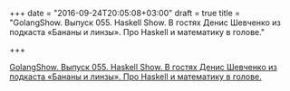 +++
date = "2016-09-24T20:05:08+03:00"
draft = true
title = "GolangShow. Выпуск 055. Haskell Show. В гостях Денис Шевченко из подкаста «Бананы и линзы». Про Haskell и математику в голове."

+++

<p><a href="http://golangshow.com/episode/2016/05-05-055/">GolangShow. Выпуск 055. Haskell Show. В гостях Денис Шевченко из подкаста «Бананы и линзы». Про Haskell и математику в голове.</a></p>
